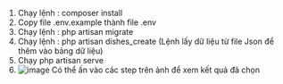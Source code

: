 1. Chạy lệnh : composer install
2. Copy file .env.example thành file .env
3. Chạy lệnh : php artisan migrate
4. Chạy lệnh : php artisan dishes_create (Lệnh lấy dữ liệu từ file Json để thêm vào bảng dữ liệu)
5. Chạy php artisan serve
6. ![image](https://github.com/DragonTTA/test-project/assets/93216978/32fd2df0-5667-42b1-8962-97137c034820)
   Có thể ấn vào các step trên ảnh để xem kết quả đã chọn
